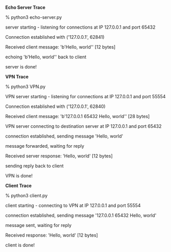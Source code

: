**Echo Server Trace**

% python3 echo-server.py

server starting - listening for connections at IP 127.0.0.1 and port 65432

Connection established with ('127.0.0.1', 62841)

Received client message: 'b'Hello, world'' [12 bytes]

echoing 'b'Hello, world'' back to client

server is done!



**VPN Trace**

% python3 VPN.py

VPN server starting - listening for connections at IP 127.0.0.1 and port 55554

Connection established with ('127.0.0.1', 62840)

Received client message: 'b'127.0.0.1 65432 Hello, world'' [28 bytes]

VPN server connecting to destination server at IP 127.0.0.1 and port 65432

connection established, sending message 'Hello, world'

message forwarded, waiting for reply

Received server response: 'Hello, world' [12 bytes]

sending reply back to client

VPN is done!



**Client Trace**

% python3 client.py

client starting - connecting to VPN at IP 127.0.0.1 and port 55554

connection established, sending message '127.0.0.1 65432 Hello, world'

message sent, waiting for reply

Received response: 'Hello, world' [12 bytes]

client is done!

